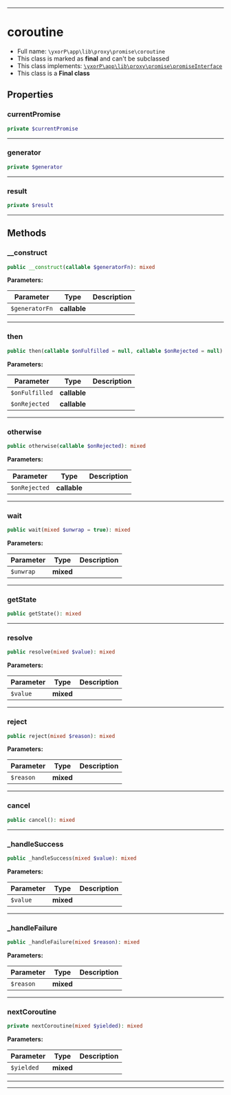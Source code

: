 ***

# coroutine





* Full name: `\yxorP\app\lib\proxy\promise\coroutine`
* This class is marked as **final** and can't be subclassed
* This class implements:
[`\yxorP\app\lib\proxy\promise\promiseInterface`](./promiseInterface.md)
* This class is a **Final class**



## Properties


### currentPromise



```php
private $currentPromise
```






***

### generator



```php
private $generator
```






***

### result



```php
private $result
```






***

## Methods


### __construct



```php
public __construct(callable $generatorFn): mixed
```








**Parameters:**

| Parameter | Type | Description |
|-----------|------|-------------|
| `$generatorFn` | **callable** |  |




***

### then



```php
public then(callable $onFulfilled = null, callable $onRejected = null): mixed
```








**Parameters:**

| Parameter | Type | Description |
|-----------|------|-------------|
| `$onFulfilled` | **callable** |  |
| `$onRejected` | **callable** |  |




***

### otherwise



```php
public otherwise(callable $onRejected): mixed
```








**Parameters:**

| Parameter | Type | Description |
|-----------|------|-------------|
| `$onRejected` | **callable** |  |




***

### wait



```php
public wait(mixed $unwrap = true): mixed
```








**Parameters:**

| Parameter | Type | Description |
|-----------|------|-------------|
| `$unwrap` | **mixed** |  |




***

### getState



```php
public getState(): mixed
```











***

### resolve



```php
public resolve(mixed $value): mixed
```








**Parameters:**

| Parameter | Type | Description |
|-----------|------|-------------|
| `$value` | **mixed** |  |




***

### reject



```php
public reject(mixed $reason): mixed
```








**Parameters:**

| Parameter | Type | Description |
|-----------|------|-------------|
| `$reason` | **mixed** |  |




***

### cancel



```php
public cancel(): mixed
```











***

### _handleSuccess



```php
public _handleSuccess(mixed $value): mixed
```








**Parameters:**

| Parameter | Type | Description |
|-----------|------|-------------|
| `$value` | **mixed** |  |




***

### _handleFailure



```php
public _handleFailure(mixed $reason): mixed
```








**Parameters:**

| Parameter | Type | Description |
|-----------|------|-------------|
| `$reason` | **mixed** |  |




***

### nextCoroutine



```php
private nextCoroutine(mixed $yielded): mixed
```








**Parameters:**

| Parameter | Type | Description |
|-----------|------|-------------|
| `$yielded` | **mixed** |  |




***


***

